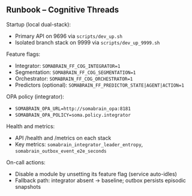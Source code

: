 ## Runbook – Cognitive Threads

Startup (local dual-stack):
- Primary API on 9696 via `scripts/dev_up.sh`
- Isolated branch stack on 9999 via `scripts/dev_up_9999.sh`

Feature flags:
- Integrator: `SOMABRAIN_FF_COG_INTEGRATOR=1`
- Segmentation: `SOMABRAIN_FF_COG_SEGMENTATION=1`
- Orchestrator: `SOMABRAIN_FF_COG_ORCHESTRATOR=1`
- Predictors (optional): `SOMABRAIN_FF_PREDICTOR_STATE|AGENT|ACTION=1`

OPA policy (integrator):
- `SOMABRAIN_OPA_URL=http://somabrain_opa:8181`
- `SOMABRAIN_OPA_POLICY=soma.policy.integrator`

Health and metrics:
- API /health and /metrics on each stack
- Key metrics: `somabrain_integrator_leader_entropy`, `somabrain_outbox_event_e2e_seconds`

On-call actions:
- Disable a module by unsetting its feature flag (service auto-idles)
- Fallback path: integrator absent → baseline; outbox persists episodic snapshots
